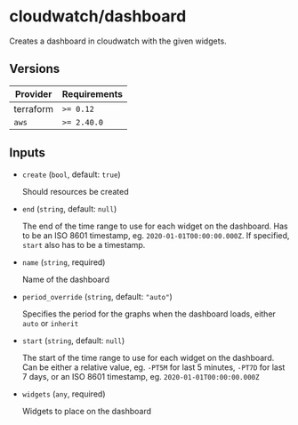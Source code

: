 # cloudwatch/dashboard

Creates a dashboard in cloudwatch with the given widgets.

<!-- bin/docs -->

## Versions

| Provider | Requirements |
|-|-|
| terraform | `>= 0.12` |
| `aws` | `>= 2.40.0` |

## Inputs

* `create` (`bool`, default: `true`)

    Should resources be created

* `end` (`string`, default: `null`)

    The end of the time range to use for each widget on the dashboard.
    Has to be an ISO 8601 timestamp, eg. `2020-01-01T00:00:00.000Z`.
    If specified, `start` also has to be a timestamp.


* `name` (`string`, required)

    Name of the dashboard

* `period_override` (`string`, default: `"auto"`)

    Specifies the period for the graphs when the dashboard loads, either `auto` or `inherit`

* `start` (`string`, default: `null`)

    The start of the time range to use for each widget on the dashboard.
    Can be either a relative value, eg. `-PT5M` for last 5 minutes, `-PT7D` for last 7 days,
    or an ISO 8601 timestamp, eg. `2020-01-01T00:00:00.000Z`


* `widgets` (`any`, required)

    Widgets to place on the dashboard
